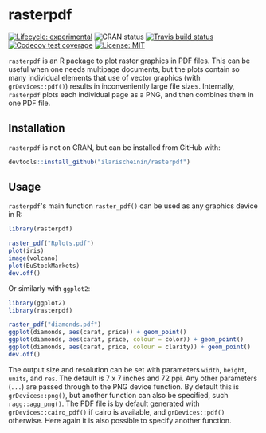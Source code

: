 # rasterpdf

<!-- badges: start -->
[![Lifecycle: experimental](https://img.shields.io/badge/lifecycle-experimental-orange.svg)](https://www.tidyverse.org/lifecycle/#experimental)
![CRAN status](https://www.r-pkg.org/badges/version/rasterpdf)
[![Travis build status](https://travis-ci.org/ilarischeinin/rasterpdf.svg?branch=master)](https://travis-ci.org/ilarischeinin/rasterpdf)
[![Codecov test coverage](https://codecov.io/gh/ilarischeinin/rasterpdf/branch/master/graph/badge.svg)](https://codecov.io/gh/ilarischeinin/rasterpdf?branch=master)
[![License: MIT](https://img.shields.io/badge/License-MIT-brightgreen.svg)](https://opensource.org/licenses/MIT)
<!-- badges: end -->

`rasterpdf` is an R package to plot raster graphics in PDF files. This can be
useful when one needs multipage documents, but the plots contain so many
individual elements that use of vector graphics (with `grDevices::pdf()`)
results in inconveniently large file sizes. Internally, `rasterpdf` plots each
individual page as a PNG, and then combines them in one PDF file.

## Installation

`rasterpdf` is not on CRAN, but can be installed from GitHub with:

```r
devtools::install_github("ilarischeinin/rasterpdf")
```

## Usage

`rasterpdf`'s main function `raster_pdf()` can be used as any graphics device
in R:

```r
library(rasterpdf)

raster_pdf("Rplots.pdf")
plot(iris)
image(volcano)
plot(EuStockMarkets)
dev.off()
```

Or similarly with `ggplot2`:

```r
library(ggplot2)
library(rasterpdf)

raster_pdf("diamonds.pdf")
ggplot(diamonds, aes(carat, price)) + geom_point()
ggplot(diamonds, aes(carat, price, colour = color)) + geom_point()
ggplot(diamonds, aes(carat, price, colour = clarity)) + geom_point()
dev.off()
```

The output size and resolution can be set with parameters `width`, `height`,
`units`, and `res`. The default is 7 x 7 inches and 72 ppi. Any other
parameters (`...`) are passed through to the PNG device function. By default
this is `grDevices::png()`, but another function can also be specified, such
`ragg::agg_png()`. The PDF file is by default generated with
`grDevices::cairo_pdf()` if cairo is available, and `grDevices::pdf()`
otherwise. Here again it is also possible to specify another function.

